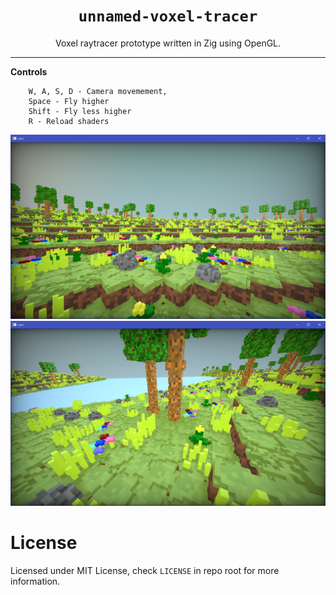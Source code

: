 <div align="center">
    <h1><code>unnamed-voxel-tracer</code></h1>
        Voxel raytracer prototype written in Zig using OpenGL.
    <hr>
</div>

**Controls**
```
    W, A, S, D - Camera movemement,
    Space - Fly higher
    Shift - Fly less higher
    R - Reload shaders
```

![screenshot](assets/screenshot.png)
![screenshot](assets/screenshot_2.png)

# License

Licensed under MIT License, check `LICENSE` in repo root for more information.